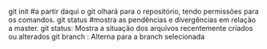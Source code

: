 
git init #a partir daqui o git olhará para o repositório, tendo permissões para os comandos.
git status #mostra as pendências e divergências em relação a master.
git status: Mostra a situação dos arquivos recentemente criados ou alterados
git branch <branch>: Alterna para a branch selecionada
